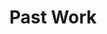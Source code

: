 ---
layout: profiles
permalink: /projects/
title: Past Work
description:
nav: true
nav_order: 7

profiles:
  # if you want to include more than one project, just replicate the following block
  # and create one content file for each profile inside _pages/
  - align: right
    image: ads.webp
    content: __abuse.md
    image_circular: false # crops the image to make it circular
    more_info:
  - align: left
    image: cloud.png
    content: __convoai.md
    image_circular: false # crops the image to make it circular
    more_info:
---